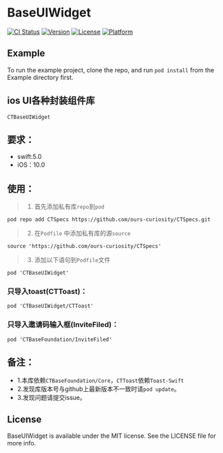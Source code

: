 # BaseUIWidget

[![CI Status](https://img.shields.io/travis/ghostlordstar/BaseUIWidget.svg?style=flat)](https://travis-ci.org/ghostlordstar/BaseUIWidget)
[![Version](https://img.shields.io/cocoapods/v/BaseUIWidget.svg?style=flat)](https://cocoapods.org/pods/BaseUIWidget)
[![License](https://img.shields.io/cocoapods/l/BaseUIWidget.svg?style=flat)](https://cocoapods.org/pods/BaseUIWidget)
[![Platform](https://img.shields.io/cocoapods/p/BaseUIWidget.svg?style=flat)](https://cocoapods.org/pods/BaseUIWidget)

## Example

To run the example project, clone the repo, and run `pod install` from the Example directory first.

## ios UI各种封装组件库
  `CTBaseUIWidget`

## 要求：
- swift:5.0
- iOS：10.0

## 使用：

> 1. 首先添加私有库`repo`到`pod`
```
pod repo add CTSpecs https://github.com/ours-curiosity/CTSpecs.git
```
> 2. 在`Podfile` 中添加私有库的源`source`
```
source 'https://github.com/ours-curiosity/CTSpecs'
```
> 3. 添加以下语句到`Podfile`文件
```
pod 'CTBaseUIWidget' 
```

###  只导入toast(CTToast)：
```
pod 'CTBaseUIWidget/CTToast'
```

###  只导入邀请码输入框(InviteFiled)：
```
pod 'CTBaseFoundation/InviteFiled' 
```

## 备注：
* 1.本库依赖`CTBaseFoundation/Core`，`CTToast`依赖`Toast-Swift`
* 2.发现库版本号与github上最新版本不一致时请`pod update`。
* 3.发现问题请提交issue。


## License

BaseUIWidget is available under the MIT license. See the LICENSE file for more info.
